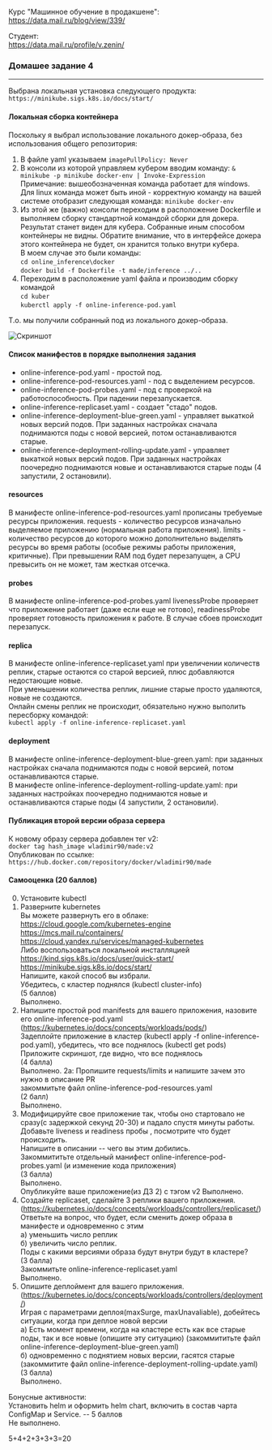 Курс "Машинное обучение в продакшене":  
https://data.mail.ru/blog/view/339/  
  
Студент:  
https://data.mail.ru/profile/v.zenin/  
  
### Домашее задание 4    
-----------
  
Выбрана локальная установка следующего продукта:  
```https://minikube.sigs.k8s.io/docs/start/```
  
#### Локальная сборка контейнера  
Поскольку я выбрал использование локального докер-образа, без использования общего репозитория:
1. В файле yaml указываем `imagePullPolicy: Never`  
2. В консоли из которой управляем кубером вводим команду: `& minikube -p minikube docker-env | Invoke-Expression`  
Примечание: вышеобозначенная команда работает для windows. Для linux команда может быть иной - корректную команду на вашей системе отобразит следующая команда: `minikube docker-env`  
3. Из этой же (важно) консоли переходим в расположение Dockerfile и выполняем сборку стандартной командой сборки для докера. Результат станет виден для кубера. Собранные иным способом контейнеры не видны. Обратите внимание, что в интерфейсе докера этого контейнера не будет, он хранится только внутри кубера.  
В моем случае это были команды:  
`cd online_inference\docker`  
`docker build -f Dockerfile -t made/inference ../..`   
4. Переходим в расположение yaml файла и производим сборку командой  
`cd kuber`  
`kuberctl apply -f online-inference-pod.yaml`  
  
Т.о. мы получили собранный под из локального докер-образа.  
  
![Скриншот](https://raw.githubusercontent.com/made-ml-in-prod-2021/vladimirzenin/homework4/kuber/pod1.png)  
  
#### Список манифестов в порядке выполнения задания
- online-inference-pod.yaml - простой под.  
- online-inference-pod-resources.yaml - под с выделением ресурсов.  
- online-inference-pod-probes.yaml - под с проверкой на работоспособность. При падении перезапускается.  
- online-inference-replicaset.yaml - создает "стадо" подов.  
- online-inference-deployment-blue-green.yaml - управляет выкаткой новых версий подов. При заданных настройках сначала поднимаются поды с новой версией, потом останавливаются старые.  
- online-inference-deployment-rolling-update.yaml - управляет выкаткой новых версий подов. При заданных настройках поочередно поднимаются новые и останавливаются старые поды (4 запустили, 2 остановили).  
  
#### resources  
В манифесте online-inference-pod-resources.yaml прописаны требуемые ресурсы приложения.
requests - количество ресурсов изначально выделяемое приложению (нормальная работа приложения).
limits - количество ресурсов до которого можно дополнительно выделять ресурсы во время работы (особые режимы работы приложения, критичные). При превышении RAM под будет перезапущен, а CPU превысить он не может, там жесткая отсечка.
  
#### probes  
В манифесте online-inference-pod-probes.yaml livenessProbe проверяет что приложение работает (даже если еще не готово), readinessProbe проверяет готовность приложения к работе. В случае сбоев происходит перезапуск.
  
#### replica
В манифесте online-inference-replicaset.yaml при увеличении количеств реплик, старые остаются со старой версией, плюс добавляются недостающие новые.  
При уменьшении количества реплик, лишние старые просто удаляются, новые не создаются.  
Онлайн смены реплик не происходит, обязательно нужно выполить пересборку командой:  
```kubectl apply -f online-inference-replicaset.yaml```  
  
#### deployment
В манифесте online-inference-deployment-blue-green.yaml: при заданных настройках сначала поднимаются поды с новой версией, потом останавливаются старые.  
В манифесте online-inference-deployment-rolling-update.yaml: при заданных настройках поочередно поднимаются новые и останавливаются старые поды (4 запустили, 2 остановили). 
  
#### Публикация второй версии образа сервера
К новому образу сервера добавлен тег v2:  
```docker tag hash_image wladimir90/made:v2```  
Опубликован по ссылке:  
```https://hub.docker.com/repository/docker/wladimir90/made```  
  

#### Самооценка (20 баллов)  
  
0. Установите kubectl  
1. Разверните kubernetes  
Вы можете развернуть его в облаке:  
https://cloud.google.com/kubernetes-engine  
https://mcs.mail.ru/containers/  
https://cloud.yandex.ru/services/managed-kubernetes  
Либо воспользоваться локальной инсталляцией  
https://kind.sigs.k8s.io/docs/user/quick-start/  
https://minikube.sigs.k8s.io/docs/start/  
Напишите, какой способ вы избрали.   
Убедитесь, с кластер поднялся (kubectl cluster-info)   
(5 баллов)  
Выполнено.  
2. Напишите простой pod manifests для вашего приложения, назовите его online-inference-pod.yaml (https://kubernetes.io/docs/concepts/workloads/pods/)  
Задеплойте приложение в кластер (kubectl apply -f online-inference-pod.yaml), убедитесь, что все поднялось (kubectl get pods)  
Приложите скриншот, где видно, что все поднялось  
(4 балла)  
Выполнено. 
2а: Пропишите requests/limits и напишите зачем это нужно в описание PR  
закоммитьте файл online-inference-pod-resources.yaml  
(2 балл)  
Выполнено.   
3. Модифицируйте свое приложение так, чтобы оно стартовало не сразу(с задержкой секунд 20-30) и падало спустя минуты работы.   
Добавьте liveness и readiness пробы , посмотрите что будет происходить.  
Напишите в описании -- чего вы этим добились.  
Закоммититьте отдельный манифест online-inference-pod-probes.yaml (и изменение кода приложения)  
(3 балла)  
Выполнено.  
Опубликуйте ваше приложение(из ДЗ 2) с тэгом v2
Выполнено.  
4. Создайте replicaset, сделайте 3 реплики вашего приложения. (https://kubernetes.io/docs/concepts/workloads/controllers/replicaset/)  
Ответьте на вопрос, что будет, если сменить докер образа в манифесте и одновременно с этим   
а) уменьшить число реплик  
б) увеличить число реплик.  
Поды с какими версиями образа будут внутри будут в кластере?  
(3 балла)  
Закоммитьте online-inference-replicaset.yaml  
Выполнено.  
5. Опишите деплоймент для вашего приложения.  (https://kubernetes.io/docs/concepts/workloads/controllers/deployment/)  
Играя с параметрами деплоя(maxSurge, maxUnavaliable), добейтесь ситуации, когда при деплое новой версии   
a) Есть момент времени, когда на кластере есть как все старые поды, так и все новые (опишите эту ситуацию) (закоммититьте файл online-inference-deployment-blue-green.yaml)  
б) одновременно с поднятием новых версии, гасятся старые (закоммитите файл online-inference-deployment-rolling-update.yaml)  
(3 балла)  
Выполнено.  
  
Бонусные активности:  
Установить helm и оформить helm chart, включить в состав чарта ConfigMap и Service. -- 5 баллов  
Не выполнено.
  
5+4+2+3+3+3=20
